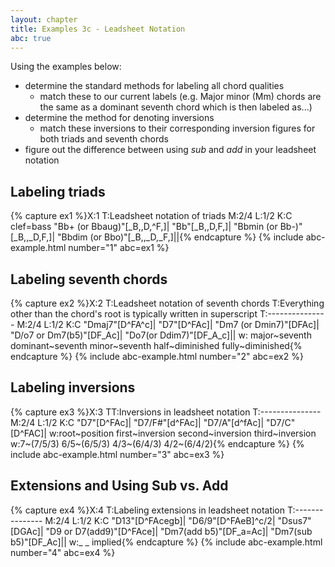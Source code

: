 ```yaml
---
layout: chapter
title: Examples 3c - Leadsheet Notation
abc: true
---
```


Using the examples below:
- determine the standard methods for labeling all chord qualities
    - match these to our current labels (e.g. Major minor (Mm) chords are the same as a dominant seventh chord which is then labeled as...)
- determine the method for denoting inversions
    - match these inversions to their corresponding inversion figures for both triads and seventh chords
- figure out the difference between using *sub* and *add* in your leadsheet notation

## Labeling triads

{% capture ex1 %}X:1
T:Leadsheet notation of triads
M:2/4
L:1/2
K:C clef=bass
"Bb+ (or Bbaug)"[_B,,D,^F,]| "Bb"[_B,,D,F,]| "Bbmin (or Bb-)"[_B,,_D,F,]| "Bbdim (or Bbo)"[_B,,_D,_F,]||{% endcapture %}
{% include abc-example.html number="1" abc=ex1 %}

## Labeling seventh chords

{% capture ex2 %}X:2
T:Leadsheet notation of seventh chords
T:Everything other than the chord's root is typically written in superscript
T:---------------
M:2/4
L:1/2
K:C
"Dmaj7"[D^FA^c]| "D7"[D^FAc]| "Dm7 (or Dmin7)"[DFAc]| "D\/o7 or Dm7(b5)"[DF_Ac]| "Do7(or Ddim7)"[DF_A_c]||
w: major~seventh dominant~seventh minor~seventh half~diminished fully~diminished{% endcapture %}
{% include abc-example.html number="2" abc=ex2 %}

## Labeling inversions

{% capture ex3 %}X:3
TT:Inversions in leadsheet notation
T:---------------
M:2/4
L:1/2
K:C
"D7"[D^FAc]| "D7/F#"[d^FAc]| "D7/A"[d^fAc]| "D7/C"[D^FAC]|
w:root~position first~inversion second~inversion third~inversion
w:7~(7/5/3) 6/5~(6/5/3) 4/3~(6/4/3) 4/2~(6/4/2){% endcapture %}
{% include abc-example.html number="3" abc=ex3 %}

## Extensions and Using Sub vs. Add

{% capture ex4 %}X:4
T:Labeling extensions in leadsheet notation
T:---------------
M:2/4
L:1/2
K:C
"D13"[D^FAcegb]| "D6/9"[D^FAeB]^c/2| "Dsus7"[DGAc]| "D9 or D7(add9)"[D^FAce]| "Dm7(add b5)"[DF_a=Ac]| "Dm7(sub b5)"[DF_Ac]||
w:_ _ implied{% endcapture %}
{% include abc-example.html number="4" abc=ex4 %}